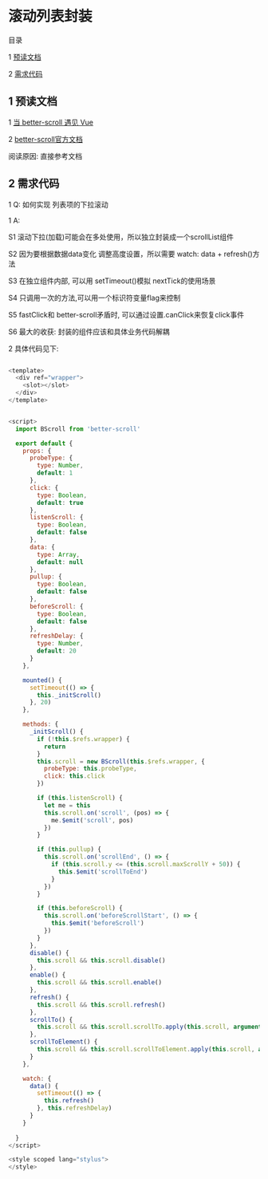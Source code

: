 ﻿# 滚动列表封装

目录

1 [预读文档](#1)

2 [需求代码](#2)


## <span id="1"> 1 预读文档 </span>

1 [当 better-scroll 遇见 Vue](https://zhuanlan.zhihu.com/p/27407024)

2 [better-scroll官方文档](https://ustbhuangyi.github.io/better-scroll/doc/zh-hans/#better-scroll%20%E6%98%AF%E4%BB%80%E4%B9%88)

阅读原因: 直接参考文档



## <span id="2"> 2 需求代码 </span>

1 Q: 如何实现 列表项的下拉滚动

1 A:

S1 滚动下拉(加载)可能会在多处使用，所以独立封装成一个scrollList组件

S2 因为要根据数据data变化 调整高度设置，所以需要 watch: data + refresh()方法

S3 在独立组件内部, 可以用 setTimeout()模拟 nextTick的使用场景

S4 只调用一次的方法,可以用一个标识符变量flag来控制

S5 fastClick和 better-scroll矛盾时, 可以通过设置.canClick来恢复click事件

S6 最大的收获: 封装的组件应该和具体业务代码解耦


2 具体代码见下:

```js

<template>
  <div ref="wrapper">
    <slot></slot>
  </div>
</template>


<script>
  import BScroll from 'better-scroll'

  export default {
    props: {
      probeType: {
        type: Number,
        default: 1
      },
      click: {
        type: Boolean,
        default: true
      },
      listenScroll: {
        type: Boolean,
        default: false
      },
      data: {
        type: Array,
        default: null
      },
      pullup: {
        type: Boolean,
        default: false
      },
      beforeScroll: {
        type: Boolean,
        default: false
      },
      refreshDelay: {
        type: Number,
        default: 20
      }
    },

    mounted() {
      setTimeout(() => {
        this._initScroll()
      }, 20)
    },

    methods: {
      _initScroll() {
        if (!this.$refs.wrapper) {
          return
        }
        this.scroll = new BScroll(this.$refs.wrapper, {
          probeType: this.probeType,
          click: this.click
        })

        if (this.listenScroll) {
          let me = this
          this.scroll.on('scroll', (pos) => {
            me.$emit('scroll', pos)
          })
        }

        if (this.pullup) {
          this.scroll.on('scrollEnd', () => {
            if (this.scroll.y <= (this.scroll.maxScrollY + 50)) {
              this.$emit('scrollToEnd')
            }
          })
        }

        if (this.beforeScroll) {
          this.scroll.on('beforeScrollStart', () => {
            this.$emit('beforeScroll')
          })
        }
      },
      disable() {
        this.scroll && this.scroll.disable()
      },
      enable() {
        this.scroll && this.scroll.enable()
      },
      refresh() {
        this.scroll && this.scroll.refresh()
      },
      scrollTo() {
        this.scroll && this.scroll.scrollTo.apply(this.scroll, arguments)
      },
      scrollToElement() {
        this.scroll && this.scroll.scrollToElement.apply(this.scroll, arguments)
      }
    },

    watch: {
      data() {
        setTimeout(() => {
          this.refresh()
        }, this.refreshDelay)
      }
    }
    
  }
</script>

<style scoped lang="stylus">
</style>
```